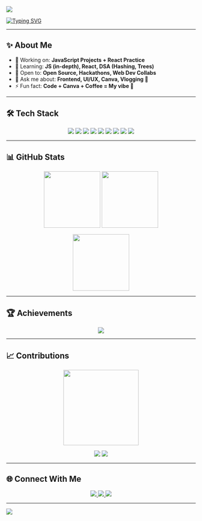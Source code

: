 <!-- Header Banner -->
<img src="https://capsule-render.vercel.app/api?type=waving&color=gradient&height=180&section=header&text=Samridhi%20Prakash&fontSize=45&fontAlignY=35&desc=Frontend%20Developer%20%7C%20Designer%20%7C%20Tech%20Explorer&descAlignY=55&animation=fadeIn"/>

<!-- Typing Animation -->
[![Typing SVG](https://readme-typing-svg.demolab.com?font=Fira+Code&pause=1200&color=F70057&width=600&lines=Hi+%F0%9F%91%8B,+I'm+Samridhi;Frontend+Developer+%7C+UI%2FUX+Enthusiast;Blending+Tech+with+Creativity)](https://git.io/typing-svg)

---

## ✨ About Me
- 🔭 Working on: **JavaScript Projects + React Practice**  
- 🌱 Learning: **JS (in-depth), React, DSA (Hashing, Trees)**  
- 👯 Open to: **Open Source, Hackathons, Web Dev Collabs**  
- 💬 Ask me about: **Frontend, UI/UX, Canva, Vlogging 🎥**  
- ⚡ Fun fact: **Code + Canva + Coffee = My vibe 💜**

---

## 🛠️ Tech Stack
<p align="center">
  <img src="https://img.shields.io/badge/Code-HTML-orange?logo=html5&logoColor=white" />
  <img src="https://img.shields.io/badge/Code-CSS-blue?logo=css3&logoColor=white" />
  <img src="https://img.shields.io/badge/Code-JS-yellow?logo=javascript&logoColor=black" />
  <img src="https://img.shields.io/badge/Framework-React-61DAFB?logo=react&logoColor=black" />
  <img src="https://img.shields.io/badge/Style-Tailwind-38B2AC?logo=tailwind-css&logoColor=white" />
  <img src="https://img.shields.io/badge/Design-Canva-00C4CC?logo=canva&logoColor=white" />
  <img src="https://img.shields.io/badge/Docs-Overleaf-green?logo=latex&logoColor=white" />
  <img src="https://img.shields.io/badge/Tool-Git-red?logo=git&logoColor=white" />
  <img src="https://img.shields.io/badge/Tool-GitHub-black?logo=github&logoColor=white" />
</p>

---

## 📊 GitHub Stats
<p align="center">
  <img src="https://github-readme-stats.vercel.app/api?username=Samridhi-2007&show_icons=true&theme=radical&hide_border=true" height="150"/>
  <img src="https://streak-stats.demolab.com?user=Samridhi-2007&theme=radical&hide_border=true" height="150"/>
</p>

<p align="center">
  <img src="https://github-readme-stats.vercel.app/api/top-langs/?username=Samridhi-2007&layout=compact&theme=radical&hide_border=true" height="150"/>
</p>

---

## 🏆 Achievements
<p align="center">
  <img src="https://github-profile-trophy.vercel.app/?username=Samridhi-2007&theme=radical&no-frame=true&margin-w=10&margin-h=10"/>
</p>

---

## 📈 Contributions
<p align="center">
  <img src="https://github-contributor-stats.vercel.app/api?username=Samridhi-2007&limit=5&theme=radical&combine_all_yearly_contributions=true" height="200"/>
</p>

<p align="center">
  <!-- Total Contributions Badge -->
  <img src="https://komarev.com/ghpvc/?username=Samridhi-2007&label=Total%20Profile%20Views&color=F70057&style=flat" />
  <img src="https://custom-icon-badges.demolab.com/github/contributions-total/Samridhi-2007?color=blue&label=Total%20Contributions&logo=github" />
</p>

---

## 🌐 Connect With Me
<p align="center">
  <a href="https://www.linkedin.com/in/samridhi-prakash-a5a4a52bb">
    <img src="https://img.shields.io/badge/LinkedIn-Samridhi%20Prakash-blue?style=for-the-badge&logo=linkedin"/>
  </a>
  <a href="https://instagram.com/_samridhi_0720/">
    <img src="https://img.shields.io/badge/Instagram-@samridhi.pink-purple?style=for-the-badge&logo=instagram"/>
  </a>
  <a href="https://youtube.com/">
    <img src="https://img.shields.io/badge/YouTube-Samridhi%20Vlogs-red?style=for-the-badge&logo=youtube"/>
  </a>
</p>

---

<!-- Footer -->
<img src="https://capsule-render.vercel.app/api?type=waving&color=gradient&height=90&section=footer"/>
